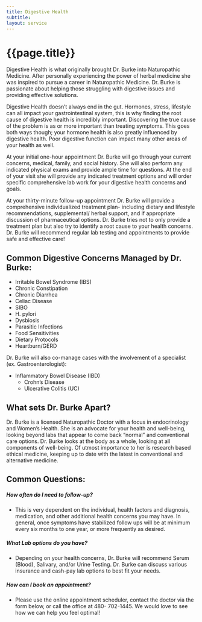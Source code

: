 ```yaml
---
title: Digestive Health
subtitle: 
layout: service
---
```

# {{page.title}}

Digestive Health is what originally brought Dr. Burke into Naturopathic Medicine. After personally experiencing the power of herbal medicine she was inspired to pursue a career in Naturopathic Medicine. Dr. Burke is passionate about helping those struggling with digestive issues and providing effective solutions.

Digestive Health doesn’t always end in the gut. Hormones, stress, lifestyle can all impact your gastrointestinal system, this is why finding the root cause of digestive health is incredibly important. Discovering the true cause of the problem is as or more important than treating symptoms. This goes both ways though; your hormone health is also greatly influenced by digestive health. Poor digestive function can impact many other areas of your health as well.

At your initial one-hour appointment Dr. Burke will go through your current concerns, medical, family, and social history. She will also perform any indicated physical exams and provide ample time for questions. At the end of your visit she will provide any indicated treatment options and will order specific comprehensive lab work for your digestive health concerns and goals.

At your thirty-minute follow-up appointment Dr. Burke will provide a comprehensive individualized treatment plan- including dietary and lifestyle recommendations, supplemental/ herbal support, and if appropriate discussion of pharmaceutical options. Dr. Burke tries not to only provide a treatment plan but also try to identify a root cause to your health concerns. Dr. Burke will recommend regular lab testing and appointments to provide safe and effective care!
## Common Digestive Concerns Managed by Dr. Burke:

* Irritable Bowel Syndrome (IBS)
* Chronic Constipation
* Chronic Diarrhea
* Celiac Disease
* SIBO
* H. pylori
* Dysbiosis
* Parasitic Infections
* Food Sensitivities
* Dietary Protocols
* Heartburn/GERD

Dr. Burke will also co-manage cases with the involvement of a specialist (ex. Gastroenterologist):

* Inflammatory Bowel Disease (IBD)
    * Crohn’s Disease
    * Ulcerative Colitis (UC)

## What sets Dr. Burke Apart?

Dr. Burke is a licensed Naturopathic Doctor with a focus in endocrinology and Women’s Health. She is an advocate for your health and well-being, looking beyond labs that appear to come back “normal” and conventional care options. Dr. Burke looks at the body as a whole, looking at all components of well-being. Of utmost importance to her is research based ethical medicine, keeping up to date with the latest in conventional and alternative medicine. 

## Common Questions:
##### How often do I need to follow-up?

* This is very dependent on the individual, health factors and diagnosis, medication, and other additional health concerns you may have. In general, once symptoms have stabilized follow ups will be at minimum every six months to one year, or more frequently as desired. 

##### What Lab options do you have?

* Depending on your health concerns, Dr. Burke will recommend Serum (Blood), Salivary, and/or Urine Testing. Dr. Burke can discuss various insurance and cash-pay lab options to best fit your needs. 

##### How can I book an appointment?

* Please use the online appointment scheduler, contact the doctor via the form below, or call the office at 480- 702-1445. We would love to see how we can help you feel optimal!